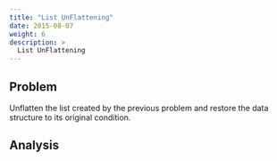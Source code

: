 ```yaml
---
title: "List UnFlattening"
date: 2015-08-07
weight: 6
description: >
  List UnFlattening
---
```


## Problem

Unflatten the list created by the previous problem and restore the data structure to its original condition.

## Analysis

 
